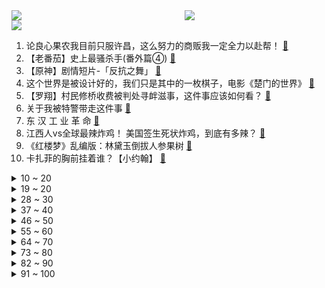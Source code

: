 <div >
	<a style="float:left;width:55%;" href = "https://github.com/anuraghazra/github-readme-stats">
	 <img src = "https://github-readme-stats.vercel.app/api?username=iuuuuuaena&theme=buefy&show_icons=true"/>
	</a>
	<a  style="float:right;width:45%" href = "https://github.com/anuraghazra/github-readme-stats">
	 <img  src="https://github-readme-stats.vercel.app/api/top-langs/?username=anuraghazra&layout=compact"/>
	</a>
	</div>

[![](https://img.shields.io/badge/jxd-@jxdgogogo.xyz-yellowgreen.svg)](https://www.jxdgogogo.xyz)<br>
1. 论良心果农我目前只服许昌，这么努力的商贩我一定全力以赴帮！ [:link:](//www.bilibili.com/video/BV1EX4y1e7Sd) <br>
2. 【老番茄】史上最骚杀手(番外篇④) [:link:](//www.bilibili.com/video/BV17V411u7Li) <br>
3. 【原神】剧情短片-「反抗之舞」 [:link:](//www.bilibili.com/video/BV1BM4y1j7z1) <br>
4. 这个世界是被设计好的，我们只是其中的一枚棋子，电影《楚门的世界》 [:link:](//www.bilibili.com/video/BV1xa4y1F7UR) <br>
5. 【罗翔】村民修桥收费被判处寻衅滋事，这件事应该如何看？ [:link:](//www.bilibili.com/video/BV1KX4y1e7cP) <br>
6. 关于我被特警带走这件事 [:link:](//www.bilibili.com/video/BV1Wk4y1K7RM) <br>
7. 东 汉 工 业 革 命 [:link:](//www.bilibili.com/video/BV1TX4y1e72J) <br>
8. 江西人vs全球最辣炸鸡！ 美国签生死状炸鸡，到底有多辣？ [:link:](//www.bilibili.com/video/BV1bh4y1Z7ku) <br>
9. 《红楼梦》乱编版：林黛玉倒拔人参果树 [:link:](//www.bilibili.com/video/BV1rX4y1H7XZ) <br>
10. 卡扎菲的胸前挂着谁？【小约翰】 [:link:](//www.bilibili.com/video/BV18u411j7EX) <br>
<details>
<summary>10 ~ 20</summary>

11. 电影《精武英雄》，让中国人扬眉吐气！被好莱坞当动作片教科书 [:link:](//www.bilibili.com/video/BV1Bm4y1J729) <br>
12. 《崩坏：星穹铁道》1.2版本PV：「仙骸有终」 [:link:](//www.bilibili.com/video/BV1xg4y1P75E) <br>
13. 这个游戏出现在21世纪还是过于超前了 [:link:](//www.bilibili.com/video/BV1tF411X73S) <br>
14. 国人诱捕器 [:link:](//www.bilibili.com/video/BV1i14y1o7gm) <br>
15. 令北方朋友羡慕的广东蟑螂 [:link:](//www.bilibili.com/video/BV1dj411o7TY) <br>
16. 李炮勇闯好声音之辽宁省总决赛！！ [:link:](//www.bilibili.com/video/BV1Mg4y1P7mF) <br>
17. 它没钱没流量，却吊打内娱古偶摆烂的市场！ [:link:](//www.bilibili.com/video/BV1TV411u7oW) <br>
18. “我，（  ），打钱”【九九八十一】解读向填词 [:link:](//www.bilibili.com/video/BV1c8411D7LK) <br>
19. 高中数学「最全」大合集预告！ [:link:](//www.bilibili.com/video/BV1AM4y1j77u) <br>
</details>
<details>
<summary>19 ~ 20</summary>

20. 我凉了！ [:link:](//www.bilibili.com/video/BV19F411R7Cc) <br>
21. 能被打出9分以上的国产片很少，大多是真事改编，这部也不例外 [:link:](//www.bilibili.com/video/BV1ws4y1r7X5) <br>
22. 探秘迪拜帆船酒店！20万住一晚！七星级酒店都吃什么？ [:link:](//www.bilibili.com/video/BV1Tg4y1P7CQ) <br>
23. 买到真的二次元了😇😇😇 [:link:](//www.bilibili.com/video/BV1nm4y1J7YG) <br>
24. 汽修工遇到的离谱故障，客户自制了一个阔剑地雷 [:link:](//www.bilibili.com/video/BV1Hg4y1w76F) <br>
25. 南明逆转！假如大明没有灭亡.......①【维多利亚3：AD1648】 [:link:](//www.bilibili.com/video/BV1Hh4y1E7Nx) <br>
26. 有这样不扫兴的父母，在精神上的富足已经超越了很多人！ [:link:](//www.bilibili.com/video/BV1fM4y1L7rD) <br>
27. 当你告诉亚洲父母你想当UP主...【Steven He】 [:link:](//www.bilibili.com/video/BV1Wa4y1F7B3) <br>
28. 各地人的离谱消费！ [:link:](//www.bilibili.com/video/BV1va4y1F7pZ) <br>
</details>
<details>
<summary>28 ~ 30</summary>

29. 像国漫角色那样说话 [:link:](//www.bilibili.com/video/BV1As4y1r7Xf) <br>
30. 这些知名UP主今年最喜欢的歌竟然是..? [:link:](//www.bilibili.com/video/BV1zj411U7j4) <br>
31. 世界最低生乳标准，牛奶还值得喝吗？I 如何挑选适合自己的牛奶？ [:link:](//www.bilibili.com/video/BV1zz4y1E7af) <br>
32. 道理我都懂 但规则就是用来打破的 [:link:](//www.bilibili.com/video/BV1bh4y1E7fM) <br>
33. 日常约束舍友行为规范 [:link:](//www.bilibili.com/video/BV1Gs4y16756) <br>
34. 79000级《恐鬼症》大佬，噩梦糖乐屋 萌新教学，超详细通关指南，不要错过呦！mp4 [:link:](//www.bilibili.com/video/BV1UX4y1H77W) <br>
35. 世界末日来临！冬宝：还有这种好事？《编辑部的故事》P7 [:link:](//www.bilibili.com/video/BV1Am4y1E7YE) <br>
36. 我是一个普通的车间女工。 [:link:](//www.bilibili.com/video/BV1Pk4y1K7eb) <br>
37. 【布莱泽奥特曼播前吐槽】先相信，再质疑！最想开香槟的一集 [:link:](//www.bilibili.com/video/BV1uX4y1i7wC) <br>
</details>
<details>
<summary>37 ~ 40</summary>

38. 被 狗 卖 了 [:link:](//www.bilibili.com/video/BV1hh4y177A8) <br>
39. “张雪峰开导抑郁女孩这段值得反复听，他太理解现在年轻人了！” [:link:](//www.bilibili.com/video/BV1xa4y1F7Le) <br>
40. 转型钓鱼博主太快乐了 [:link:](//www.bilibili.com/video/BV1mz4y1E7s8) <br>
41. 我猜你们肯定都没吃过真正的蹄花！离谱的吃法猪猪侠都沉默了！ [:link:](//www.bilibili.com/video/BV1kV4y187BH) <br>
42. 小洛机甲历险记：1-10大合集 [:link:](//www.bilibili.com/video/BV1nu411j7QD) <br>
43. 八十岁老人让彪哥去收两条火腿，进门的那一刻，品质已经不重要了 [:link:](//www.bilibili.com/video/BV1PX4y1e71C) <br>
44. 这是什么乱七八糟的番剧？哦原来是恐怖游戏 [:link:](//www.bilibili.com/video/BV19F411R7xq) <br>
45. 这就是我和她的故事，希望大家都能遇到那个坚定选择你的人 [:link:](//www.bilibili.com/video/BV1jj411Z7Y6) <br>
46. 理发店月入几十万？这期视频带大家看看理发店真这么赚钱吗？ [:link:](//www.bilibili.com/video/BV1Wu411j7N6) <br>
</details>
<details>
<summary>46 ~ 50</summary>

47. 啊？这也能联动？ [:link:](//www.bilibili.com/video/BV1Gs4y1r75L) <br>
48. 这次应该是正版的极限国度了吧 [:link:](//www.bilibili.com/video/BV1Gk4y1K7MT) <br>
49. 学姐留下的别乱动！存在就有道理！ [:link:](//www.bilibili.com/video/BV1QV4y187js) <br>
50. 【硬核科普】古代男子发型究竟是啥样的？不要再被影视剧误导了！ [:link:](//www.bilibili.com/video/BV12M4y1L7mo) <br>
51. ⚡丛 林 土 鳖⚡ [:link:](//www.bilibili.com/video/BV1Ts4y167h9) <br>
52. 单车骑行去冰岛，中亚山区遭遇极端天气全身湿透，找了个破房子烧火取暖 [:link:](//www.bilibili.com/video/BV1aF411X7GK) <br>
53. 探访非洲最大丛林肉市场，尼日利亚人太猛了，这东西居然都敢吃？ [:link:](//www.bilibili.com/video/BV1jW4y1f7iQ) <br>
54. 五天打卡五湖 [:link:](//www.bilibili.com/video/BV1WV411u7nt) <br>
55. 耗费72小时，再现神秘大白龙哈哈哈 [:link:](//www.bilibili.com/video/BV1Vk4y1K7Ti) <br>
</details>
<details>
<summary>55 ~ 60</summary>

56. 奇葩男主拜入仙门，每次做出的选择都能笑死人【用智慧修仙第一季合集】 [:link:](//www.bilibili.com/video/BV1mV411K7fh) <br>
57. 鼻子都快喘烂了，我爸给牛犊做一条龙服务治愈成功 [:link:](//www.bilibili.com/video/BV1bM4y1j7kE) <br>
58. 甲方：全款撤回 [:link:](//www.bilibili.com/video/BV17V411u7ps) <br>
59. 这一次，就让希儿来守护这一切吧！ [:link:](//www.bilibili.com/video/BV1wP411v7tA) <br>
60. 小兵：别低估了霸道的力量！ [:link:](//www.bilibili.com/video/BV1aV4y187sj) <br>
61. 化肥厂小伙浴血奋战14小时，生产62吨化肥，赚215.5元 [:link:](//www.bilibili.com/video/BV1dz4y1n7gq) <br>
62. 放生价值2800元的纯净小球藻去河里改善生态，螺旋藻户外有机培养实验结束 [:link:](//www.bilibili.com/video/BV1AV411u7dB) <br>
63. 起猛了，看见魏大勋演伪骨科了！ [:link:](//www.bilibili.com/video/BV1KX4y1i7nU) <br>
64. 玉麒麟包场蹦极！经费爆炸，茄子的结局竟然是... [:link:](//www.bilibili.com/video/BV1tF411R7LH) <br>
</details>
<details>
<summary>64 ~ 70</summary>

65. 【行者】你们心心念念的行者它来了！再次体会一下来自行者的魅力吧！ [:link:](//www.bilibili.com/video/BV19h4y177Xf) <br>
66. 用淄博烧烤的方式打开中东烤串？！【凭啥这么贵ep65-Nomad】 [:link:](//www.bilibili.com/video/BV1fh4y177pU) <br>
67. 塔防后的琛总连表演都变得emo [:link:](//www.bilibili.com/video/BV15s4y1r7Vc) <br>
68. MC合成只有三格，该怎样生存？ [:link:](//www.bilibili.com/video/BV1Wh411A73P) <br>
69. 小伙胆子太大，探秘鬼城阴阳洞，竟在百米竖井底部发现无头的彩绘木偶，回到家才是噩梦的开始 [:link:](//www.bilibili.com/video/BV1RM4y1L7UP) <br>
70. 来自东方的神秘音乐？ [:link:](//www.bilibili.com/video/BV1Ug4y1c73P) <br>
71. 六分钟逐招拆解，钱小豪大战李连杰，秘宗拳绝技再现！ [:link:](//www.bilibili.com/video/BV1ph4y1E7NL) <br>
72. 【凤凰传奇赤峰音乐节】好久不见 十分想念 [:link:](//www.bilibili.com/video/BV1ih4y177Mo) <br>
73. “当我的爸爸雇佣了一位身材很辣的除草工” [:link:](//www.bilibili.com/video/BV1zM4y1j7NE) <br>
</details>
<details>
<summary>73 ~ 80</summary>

74. 摄影师你的良心真的不会痛吗？（体验景点网红写真） [:link:](//www.bilibili.com/video/BV1JX4y1H727) <br>
75. 没有人告诉你，上大学一定要学会“立人设”！ [:link:](//www.bilibili.com/video/BV17a4y1F7Pj) <br>
76. 女法医：外交部派我解剖3000具尸体，想吐就咽回去 [:link:](//www.bilibili.com/video/BV1EV411u7zj) <br>
77. 【鉴定网络热门同款视频】1127个姓氏高祖居然都是同一人 [:link:](//www.bilibili.com/video/BV1cP411v7r5) <br>
78. 北京第一站，给年轻的服务员上一课 [:link:](//www.bilibili.com/video/BV1aW4y1f7bH) <br>
79. 向所有玩家发起挑战：多款游戏同时solo对决！5000元奖金寻找游戏之王！ [:link:](//www.bilibili.com/video/BV1nm4y1n7Uk) <br>
80. 逛全球最大集市！中国人的砍价方式把老外整懵了.... [:link:](//www.bilibili.com/video/BV1oN411m7VA) <br>
81. 50个美少女COSER的泳池派对！但是原神 [:link:](//www.bilibili.com/video/BV1q94y1q7Rc) <br>
82. 原来中国是这个样子！韩国小哥第一次来中国对这些都感到很新奇？ [:link:](//www.bilibili.com/video/BV1nm4y1J7WE) <br>
</details>
<details>
<summary>82 ~ 90</summary>

83. Only up！16.45 速通！重回世界第一！ [:link:](//www.bilibili.com/video/BV19u411L738) <br>
84. 原来这就是发疯文学吗？(好喜欢…)(嘿嘿嘿…) [:link:](//www.bilibili.com/video/BV1q14y1R7wF) <br>
85. MC动画_危险流浪者 vs 尾立鼠_4K [:link:](//www.bilibili.com/video/BV1GX4y1i71r) <br>
86. 降雨秘法大破解！通天河社会实验，观音为啥这么干？ [:link:](//www.bilibili.com/video/BV1gg4y1w7XT) <br>
87. 非洲首富、瓦格纳、俄罗斯富豪，为什么都往阿联酋跑？【中东03丨阿联酋】 [:link:](//www.bilibili.com/video/BV1sg4y1w76G) <br>
88. 谢谢同学的老干妈 [:link:](//www.bilibili.com/video/BV1DV411M7g9) <br>
89. 口技《枪战》 [:link:](//www.bilibili.com/video/BV1pa4y1F7YV) <br>
90. 你们知道炸肺的原理吗？ [:link:](//www.bilibili.com/video/BV1Vj411Z7H3) <br>
91. 湘西苗鼓 [:link:](//www.bilibili.com/video/BV1ia4y1F74W) <br>
</details>
<details>
<summary>91 ~ 100</summary>

92. 不开玩笑，我真的去演美人鱼了！ [:link:](//www.bilibili.com/video/BV14m4y1n7ix) <br>
93. 【时代少年团】《三人行》02：表演行 [:link:](//www.bilibili.com/video/BV1PM4y1j7uL) <br>
94. 主演带薪抽大麻，耍大牌还想勒死导演，《刀锋战士3》到底有多烂？ [:link:](//www.bilibili.com/video/BV19u411L772) <br>
95. 【萌黄一槽】真就28个技能！？青年长门技能全爆料 [:link:](//www.bilibili.com/video/BV1P8411D7UD) <br>
96. 我是个鬼，我是个鬼啊！！！ [:link:](//www.bilibili.com/video/BV15h4y1E7BA) <br>
97. 帅小伙复刻肯德基香辣鸡腿堡，没想到…. [:link:](//www.bilibili.com/video/BV19k4y1N73G) <br>
98. 末日前夕，抽签失败的你开始为所欲为。 [:link:](//www.bilibili.com/video/BV1YP411C7yd) <br>
99. 【战双帕弥什】新版本「摇篮游行」PV公开 | 渊底诡影，微沫歌谣 [:link:](//www.bilibili.com/video/BV1aW4y1f7iH) <br>
100. 《崩坏3》过场动画——「你我」 [:link:](//www.bilibili.com/video/BV1UF411R7sY) <br>
</details>
